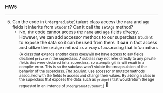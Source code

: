 <!-- 
    public class Student {
    private String name;
    private int age;

    public Student(String name, int age) {
        this.name = name;
        this.age = age;
    }
    
    public void setAge(int age) {
        this.age = age;
    }
}

// ~~~~~   partial implementation of a subclass of `Student` to rep undergrads at university   ~~~~~ //

public class UndergraduateStudent extends Student {
    private int year;
    //....
} 
-->
<!-- 
Complete Chapter 9 exercises 5,6,7 as stated in text. Crucial things to notice:
1. Pay attention to the UML diagram on page 657.
2. No Ticket objects can be created (read text) - so the code like new Ticket(1); does not even
compile (it is after all an abstract class with abstract method getPrice()). -->

### HW5
---
5. Can the code in `UndergraduateStudent` class access the `name` and `age` fields it inherits from `Student`? Can it call the `setAge` method?
    * No, the code cannot access the `name` and `age` fields _directly_. However, we can add accessor methods to our superclass `Student` to expose the data so it can be used from there. It **can** in fact access and utilize the `setAge` method as a way of accessing that information. <br />
    <sub>(A class that extends another class does/will not have access to any fields declared `private` in the superclass. A sublass may not refer directly to any private fields that were declared in its superclass, so attempting this will result in a compiler error. This is so the subclass won't violate the encapsulation of the behavior of the superclass.
    _The solution:_ use accessor or mutator methods associated with the fields to access and change their values. By adding a class in the superclass that exposes the data, such as `getAge()` that would return the age requested in an instance of `UndergraduateStudent`.) </sub>